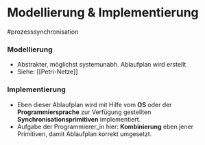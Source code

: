 # Modellierung & Implementierung
#prozesssynchronisation

### Modellierung

* Abstrakter, möglichst systemunabh. Ablaufplan wird erstellt
* Siehe: [[Petri-Netze]]

### Implementierung

* Eben dieser Ablaufplan wird mit Hilfe vom **OS** oder der **Programmiersprache** zur Verfügung gestellten **Synchronisationsprimitiven** implementiert.
* Aufgabe der Programmierer_in hier: **Kombinierung** eben jener Primitiven, damit Ablaufplan korrekt umgesetzt.

